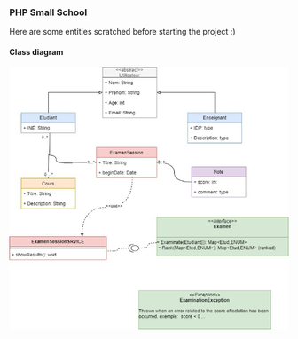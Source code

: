 ### PHP Small School

Here are some entities scratched before starting the project :)

#### Class diagram

![class diagram](https://github.com/ZakariaHadi/School_project_php/blob/master/School_Project_Classes.png?raw=true)

